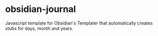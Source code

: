 # obsidian-journal
Javascript template for Obsidian's Templater that automatically creates stubs for days,  month and years.
